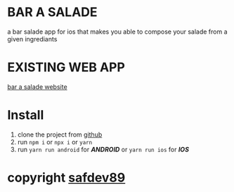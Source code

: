 # BAR A SALADE

a bar salade app for ios that makes you able to compose your salade from a given ingrediants

# EXISTING WEB APP

[bar a salade website](http://lv-salade-admin.place-station.fr/index.php/salade)

# Install

1. clone the project from [github](https://github.com/safweb89/salade-compo)
2. run `npm i` or `npx i` or `yarn`
3. run `yarn run android` for ***ANDROID*** or `yarn run ios` for ***IOS***


# copyright [safdev89](https://github.com/safweb89)